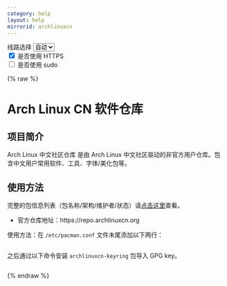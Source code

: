 ```yaml
---
category: help
layout: help
mirrorid: archlinuxcn
---
```


<!-- 本 markdown 从 tuna/mirrorz-help-ng 自动生成，如需修改请参阅该仓库 -->

<style>.z-help tmpl { display: none }</style>

<div class="z-wrap">
    <form class="z-form z-global" onchange="form_update(null)" onsubmit="return false">
        <div>
            <label for="e0a5cecb">线路选择</label>
            <select id="e0a5cecb" name="host">
                <option selected="selected" value="{{ site.url }}">自动</option>
                <option value="{{ site.urlv4 }}">IPv4</option>
                <option value="{{ site.urlv6 }}">IPv6</option>
            </select>
        </div>
        <div>
            <input id="144d763c" name="_scheme" type="checkbox" checked>
            <label for="144d763c">是否使用 HTTPS</label>
        </div>
        <div>
            <input id="4659e7da" name="_sudo" type="checkbox">
            <label for="4659e7da">是否使用 sudo</label>
        </div>
    </form>
</div>
{% raw %}
<div class="z-help"><h1>Arch Linux CN 软件仓库</h1>
<h2>项目简介</h2>
<p>Arch Linux 中文社区仓库 是由 Arch Linux 中文社区驱动的非官方用户仓库。包含中文用户常用软件、工具、字体/美化包等。</p>
<h2>使用方法</h2>
<p>完整的包信息列表（包名称/架构/维护者/状态）请<a href="https://github.com/archlinuxcn/repo">点击这里</a>查看。</p>
<ul>
<li>官方仓库地址：https://repo.archlinuxcn.org</li>
</ul>
<p>使用方法：在 <code>/etc/pacman.conf</code> 文件末尾添加以下两行：</p>
<div class="z-wrap"><form class="z-form" onchange="form_update(event)" onsubmit="return false"></form><pre class="z-code"></pre></div><tmpl z-append="" z-lang="ini" z-path="/etc/pacman.conf">
[archlinuxcn]
Server = {{endpoint}}/$arch
</tmpl>
<p>之后通过以下命令安装 <code>archlinuxcn-keyring</code> 包导入 GPG key。</p>
<div class="z-wrap"><form class="z-form" onchange="form_update(event)" onsubmit="return false"></form><pre class="z-code"></pre></div><tmpl z-lang="bash">
{{sudo}}pacman -Sy archlinuxcn-keyring
</tmpl><script id="z-config" type="application/x-mirrorz-help">eyJfIjogIkFyY2ggTGludXggQ04gXHU4ZjZmXHU0ZWY2XHU0ZWQzXHU1ZTkzIiwgImJsb2NrIjogWyJpbnRybyIsICJ1c2FnZSJdLCAiaW5wdXQiOiB7fSwgIm5hbWUiOiAiYXJjaGxpbnV4Y24ifQ==</script>
</div>

{% endraw %}

<script src="/static/js/mustache.js?{{ site.data['hash'] }}"></script>
<script src="/static/js/zdocs.js?{{ site.data['hash'] }}"></script>
